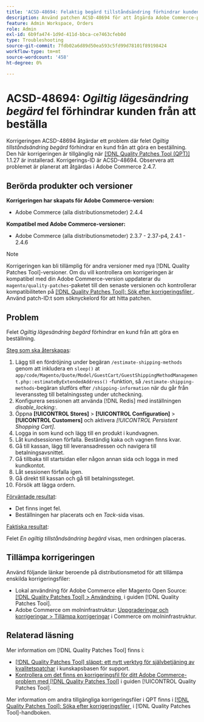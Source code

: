 ```yaml
---
title: 'ACSD-48694: Felaktig begärd tillståndsändring förhindrar kunden från att beställa'
description: Använd patchen ACSD-48694 för att åtgärda Adobe Commerce-problemet där felet *Ogiltig tillståndsändring har begärts* förhindrar att en kund beställer.
feature: Admin Workspace, Orders
role: Admin
exl-id: 6b9fa474-1d9d-411d-bbca-ce7463cfeb0d
type: Troubleshooting
source-git-commit: 7fdb02a6d89d50ea593c5fd99d78101f89198424
workflow-type: tm+mt
source-wordcount: '458'
ht-degree: 0%

---
```


# ACSD-48694: *Ogiltig lägesändring begärd* fel förhindrar kunden från att beställa

Korrigeringen ACSD-48694 åtgärdar ett problem där felet *Ogiltig tillståndsändring begärd* förhindrar en kund från att göra en beställning. Den här korrigeringen är tillgänglig när [[!DNL Quality Patches Tool (QPT)]](https://experienceleague.adobe.com/sv/docs/commerce-operations/tools/quality-patches-tool/quality-patches-tool-to-self-serve-quality-patches) 1.1.27 är installerad. Korrigerings-ID är ACSD-48694. Observera att problemet är planerat att åtgärdas i Adobe Commerce 2.4.7.

## Berörda produkter och versioner

**Korrigeringen har skapats för Adobe Commerce-version:**

* Adobe Commerce (alla distributionsmetoder) 2.4.4

**Kompatibel med Adobe Commerce-versioner:**

* Adobe Commerce (alla distributionsmetoder) 2.3.7 - 2.37-p4, 2.4.1 - 2.4.6

>[!NOTE]
>
>Korrigeringen kan bli tillämplig för andra versioner med nya [!DNL Quality Patches Tool]-versioner. Om du vill kontrollera om korrigeringen är kompatibel med din Adobe Commerce-version uppdaterar du `magento/quality-patches`-paketet till den senaste versionen och kontrollerar kompatibiliteten på [[!DNL Quality Patches Tool]: Sök efter korrigeringsfiler &#x200B;](https://experienceleague.adobe.com/tools/commerce-quality-patches/index.html?lang=sv-SE). Använd patch-ID:t som söknyckelord för att hitta patchen.

## Problem

Felet *Ogiltig lägesändring begärd* förhindrar en kund från att göra en beställning.

<u>Steg som ska återskapas</u>:

1. Lägg till en fördröjning under begäran `/estimate-shipping-methods` genom att inkludera en `sleep()` at `app/code/Magento/Quote/Model/GuestCart/GuestShippingMethodManagement.php::estimateByExtendedAddress()` -funktion, så `/estimate-shipping-methods`-begäran slutförs efter `/shipping-information` när du går från leveranssteg till betalningssteg under utcheckning.
1. Konfigurera sessionen att använda [!DNL Redis] med inställningen *disable_locking:*.
1. Öppna **[!UICONTROL Stores]** > **[!UICONTROL Configuration]** > **[!UICONTROL Customers]** och aktivera *[!UICONTROL Persistent Shopping Cart]*.
1. Logga in som kund och lägg till en produkt i kundvagnen.
1. Låt kundsessionen förfalla. Beständig kaka och vagnen finns kvar.
1. Gå till kassan, lägg till leveransadressen och navigera till betalningsavsnittet.
1. Gå tillbaka till startsidan eller någon annan sida och logga in med kundkontot.
1. Låt sessionen förfalla igen.
1. Gå direkt till kassan och gå till betalningssteget.
1. Försök att lägga ordern.

<u>Förväntade resultat</u>:

* Det finns inget fel.
* Beställningen har placerats och en *Tack*-sida visas.

<u>Faktiska resultat</u>:

Felet *En ogiltig tillståndsändring begärd* visas, men ordningen placeras.

## Tillämpa korrigeringen

Använd följande länkar beroende på distributionsmetod för att tillämpa enskilda korrigeringsfiler:

* Lokal användning för Adobe Commerce eller Magento Open Source: [[!DNL Quality Patches Tool] > Användning &#x200B;](/help/tools/quality-patches-tool/usage.md) i guiden [!DNL Quality Patches Tool].
* Adobe Commerce om molninfrastruktur: [Uppgraderingar och korrigeringar > Tillämpa korrigeringar](https://experienceleague.adobe.com/docs/commerce-cloud-service/user-guide/develop/upgrade/apply-patches.html?lang=sv-SE) i Commerce om molninfrastruktur.

## Relaterad läsning

Mer information om [!DNL Quality Patches Tool] finns i:

* [[!DNL Quality Patches Tool] släppt: ett nytt verktyg för självbetjäning av kvalitetspatchar](https://experienceleague.adobe.com/sv/docs/commerce-operations/tools/quality-patches-tool/quality-patches-tool-to-self-serve-quality-patches) i kunskapsbasen för support.
* [Kontrollera om det finns en korrigeringsfil för ditt Adobe Commerce-problem med  [!DNL Quality Patches Tool]](/help/tools/quality-patches-tool/patches-available-in-qpt/check-patch-for-magento-issue-with-magento-quality-patches.md) i guiden [!UICONTROL Quality Patches Tool].


Mer information om andra tillgängliga korrigeringsfiler i QPT finns i [[!DNL Quality Patches Tool]: Söka efter korrigeringsfiler &#x200B;](https://experienceleague.adobe.com/tools/commerce-quality-patches/index.html?lang=sv-SE) i [!DNL Quality Patches Tool]-handboken.
